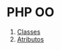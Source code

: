 # PHP OO

1. [Classes](https://github.com/agenciasys/as-capacita/blob/master/PHP-OO/Classes.md#classes)
2. [Atributos](https://github.com/agenciasys/as-capacita/blob/master/PHP-OO/Atributos.md#atributos)
